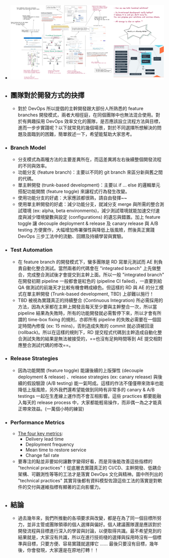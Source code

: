 - ![whats-goal1x.png](../assets/whats-goal1x_1655798926267_0.png)
- ## 團隊對於開發方式的抉擇
	- 對於 DevOps 所以提倡的主幹開發跟大部份人所熟悉的 feature branches 開發模式，兩者大相徑庭，在同個團隊中也無法混合使用。對於有興趣採用 DevOps 效率文化的團隊，是否應該設立流程方法與目標，進而一步步實踐呢？以下就常見的幾個場景，對於不同選擇所想解決的問題及面臨到的困難，簡單敘述一下，希望能幫助大家思考。
- ### Branch Model
	- 分支模式為兩種方法的主要差異所在，而這差異將左右後續整個開發流程的不同與效率。
	- 功能分支 (feature branch)：主要以不同的 git branch 來區分新與舊之間的代碼。
	- 單主幹開發 (trunk-based development)：主要以 if ... else 的邏輯單元搭配功能開關 (feature toggle) 來讓程式行為發生改變。
	- 使用功能分支的好處：大家應該都很熟，請自由發揮~~
	- 使用單主幹開發的好處：減少功能分支，就減分支 merge 與所需的整合測試環境 (ex: alpha, beta environments)，減少測試環境就能加速交付速度與減少環境變數與設定 (configurations) 的遺忘與錯置。加上 feature toggle 讓 decouple deployment & release 及 canary release 與 A/B testing 方便實作，大幅增加佈署彈性與降低上版風險，然後真正實踐 DevOps 三步工法中的流動、回饋及持續學習與實驗。
- ### Test Automation
	- 在 feature branch 的開發模式下，蠻多團隊是 RD 寫單元測試而 AE 則負責自動化整合測試。當然兩者的代碼會在 "integrated branch" 上先做整合，完成整合測試後才會提交到主幹上面。所以一般 "integrated  branch" 在開發初期 pipeline 一般都會是紅色的 (pipeline CI failed)，一直要到給 QA 做測試的前幾天才比較有機會轉成綠色。但這樣的 RD 與 AE 的分工模式在單主幹開發 (Trunk-based development, TBD) 上卻難以施行！
	- TBD 被視為實踐真正的持續整合 (Continuous Integration) 所必需採用的方法，因為大家都在主幹上開發且每天至少要與主幹整合一次，所以當 pipeline 結果為失敗時，所有的功能開發就必需暫停下來，所以才會有所謂的 time-box fixing 的規則，亦即所有 pipeline 的失敗必需要在一個固定時間內修復 (ex: 15 mins)，否則造成失敗的 commit 就必須被回滾 (rollback)。所以在這樣的規則下，RD 提交程式代碼到主幹造成自動化整合測試失敗的結果是無法被接受的，==也沒有足夠時間等到 AE 提交相對應整合測試代碼的修改==。
- ### Release Strategies
	- 因為功能開關 (feature toggle) 能讓後續的上版彈性 (decouple deployment & release) 、release strategies (ex: canary release) 與後續的假設驗證 (A/B testing) 能一氣呵成。這樣的作法不僅僅帶來效率也能降低上版風險，另外我們還希望能做到同時有非常多的 canary & A/B testings 一起在生產線上運作而不會互相影響。這些 practices 都要能融入每天的 release process 中，大家都能輕易操作，而非偶一為之才能真正帶來效益。(一萬個小時的練習)
- ### Performance Metrics
	- [The four key metrics](https://itrevolution.com/measure-software-delivery-performance-four-key-metrics/): 
	  * Delivery lead time
	  * Deployment frequency
	  * Mean time to restore service
	  * Change fail rate
	- 要專注的點並非要如何讓數字變得好看，而是背後能改善這些指標的 "technical practices"！從底層去實踐真正的 CI/CD、主幹開發、低耦合架構、可觀測性等等的工法才是落實 DevOps 文化與精神。圖中所列出的 "technical practices" 其實背後都有資料模型佐證這些工法的落實是對軟件的交付與運維指標有顯著的正向影響力。
- ## 結論
	- 過去幾年來，我們所推動的各項要求與改變，都是在為了同一個目標所努力，並非主管或團隊領導的個人選擇與偏好。個人建議團隊還是應該對於開發流程與目標進行深入的學習與討論，以便取得共識。最不希望見到的結果就是，大家沒有共識，所以在進行技術棧的選擇與採用時沒有一個標準與目標，只要方便、容易實踐就選擇它 ......
	  最後只要沒有目標，幾年後，你會發現，大家還是在原地打轉！！